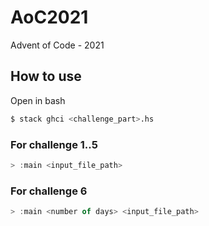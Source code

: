 # AoC2021
Advent of Code - 2021

## How to use

Open in bash

```bash
$ stack ghci <challenge_part>.hs
```

### For challenge 1..5

```hs
> :main <input_file_path>
```

### For challenge 6

```hs
> :main <number of days> <input_file_path>
```
